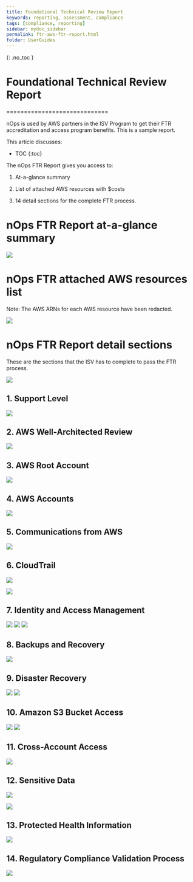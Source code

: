 ```yaml
---
title: Foundational Technical Review Report
keywords: reporting, assessment, compliance
tags: [compliance, reporting]
sidebar: mydoc_sidebar
permalink: ftr-aws-ftr-report.html
folder: UserGuides
---
```


{: .no_toc }
# Foundational Technical Review Report #
=============================

nOps is used by AWS partners in the ISV Program to get their FTR accreditation and access program benefits. This is a sample report.

This article discusses:

- TOC
{:toc}

The nOps FTR Report gives you access to:

1.  At-a-glance summary
    
2.  List of attached AWS resources with $costs
    
3.  14 detail sections for the complete FTR process.
    

nOps FTR Report at-a-glance summary
===================================

![](/tmpimg/ftr-1.png)

nOps FTR attached AWS resources list
====================================

Note: The AWS ARNs for each AWS resource have been redacted.

![](/tmpimg/ftr-2.png)

nOps FTR Report detail sections
===============================

These are the sections that the ISV has to complete to pass the FTR process.

![](/tmpimg/ftr-3.png)

1\. Support Level
-----------------

![](/tmpimg/ftr-4.png)

2\. AWS Well-Architected Review
-------------------------------

![](/tmpimg/ftr-5.png)

3\. AWS Root Account
--------------------

![](/tmpimg/ftr-6.png)

4\. AWS Accounts
----------------

![](/tmpimg/ftr-7.png)

5\. Communications from AWS
---------------------------

![](/tmpimg/ftr-8.png)

6\. CloudTrail
--------------

![](/tmpimg/ftr9.png)

![](/tmpimg/ftr10.png)

7\. Identity and Access Management
----------------------------------

![](/tmpimg/ftr11.png)
![](/tmpimg/ftr12.png)
![](/tmpimg/ftr13.png)


8\. Backups and Recovery
------------------------

![](/tmpimg/ftr14.png)

9\. Disaster Recovery
---------------------

![](/tmpimg/ftr15.png)
![](/tmpimg/ftr16.png)


10\. Amazon S3 Bucket Access
----------------------------

![](/tmpimg/ftr17.png)
![](/tmpimg/ftr18.png)


11\. Cross-Account Access
-------------------------

![](/tmpimg/ftr19.png)


12\. Sensitive Data
-------------------


![](/tmpimg/ftr20.png)

![](/tmpimg/ftr21.png)


13\. Protected Health Information
---------------------------------

![](/tmpimg/ftr22.png)

14\. Regulatory Compliance Validation Process
---------------------------------------------


![](/tmpimg/ftr23.png)
